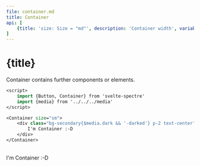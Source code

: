 ```yaml
---
file: container.md
title: Container
api: [
	{title: 'size: Size = "md"', description: 'Container width', variables: 'lg | md | sm | xs'}
]
---
```


<script>
    import {Button, Container} from '$lib'
    import {media} from '../../../media'
</script>

# {title}

Container contains further components or elements.

```sv
<script>
    import {Button, Container} from 'svelte-spectre'
    import {media} from '../../../media'
</script>

<Container size="sm">
    <div class="bg-secondary{$media.dark && '-darked'} p-2 text-center">
        I'm Container :-D
    </div>
</Container>
```

<br/>
<Container size="sm">
    <div class="bg-secondary{$media.dark && '-darked'} p-2 text-center">
        I'm Container :-D
    </div>
</Container>
